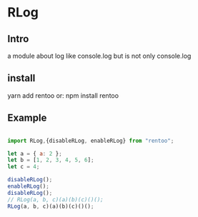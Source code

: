 # RLog

## Intro

a module about log like console.log but is not only console.log

## install

yarn add rentoo
or:
npm install rentoo
## Example

```javascript

import RLog,{disableRLog, enableRLog} from "rentoo";

let a = { a: 2 };
let b = [1, 2, 3, 4, 5, 6];
let c = 4;

disableRLog();
enableRLog();
disableRLog();
// RLog(a, b, c)(a)(b)(c)()();
RLog(a, b, c)(a)(b)(c)()();


```
